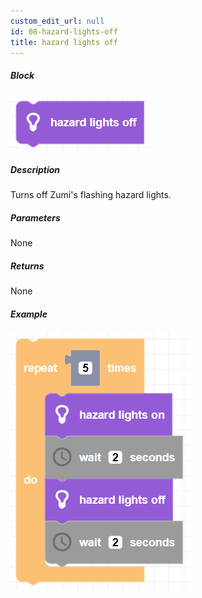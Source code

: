 ```yaml
---
custom_edit_url: null
id: 08-hazard-lights-off
title: hazard lights off
---
```


##### Block

![hazard lights off block image](hazard_lights_off.png)

##### Description

Turns off Zumi's flashing hazard lights.

##### Parameters

None 

##### Returns

None

##### Example

![hazard lights example](hazard_lights_example.png)
